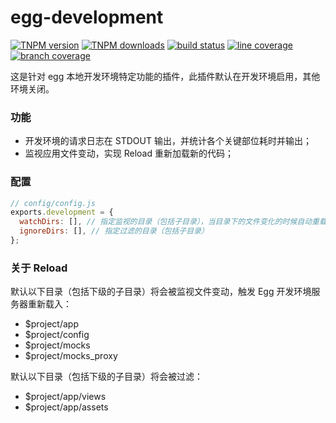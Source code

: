 # egg-development

[![TNPM version][tnpm-image]][tnpm-url]
[![TNPM downloads][tnpm-downloads-image]][tnpm-url]
[![build status][ci-image]][ci-url]
[![line coverage][line-coverage-image]][ci-url]
[![branch coverage][branch-coverage-image]][ci-url]

[tnpm-image]: http://web.npm.alibaba-inc.com/badge/v/@ali/egg-development.svg?style=flat-square
[tnpm-url]: http://web.npm.alibaba-inc.com/package/@ali/egg-development
[tnpm-downloads-image]: http://web.npm.alibaba-inc.com/badge/d/egg-development.svg?style=flat-square
[ci-image]: http://cise.alibaba-inc.com/task/160079/status.svg
[ci-url]: http://cise.alibaba-inc.com/task/160079
[line-coverage-image]: http://cise.alibaba-inc.com/task/160079/ut_line_coverage.svg
[branch-coverage-image]: http://cise.alibaba-inc.com/task/160079/ut_branch_coverage.svg

这是针对 egg 本地开发环境特定功能的插件，此插件默认在开发环境启用，其他环境关闭。

### 功能

- 开发环境的请求日志在 STDOUT 输出，并统计各个关键部位耗时并输出；
- 监视应用文件变动，实现 Reload 重新加载新的代码；


### 配置

```js
// config/config.js
exports.development = {
  watchDirs: [], // 指定监视的目录（包括子目录），当目录下的文件变化的时候自动重载应用，路径从项目根目录开始写
  ignoreDirs: [], // 指定过滤的目录（包括子目录）
};
```

### 关于 Reload

默认以下目录（包括下级的子目录）将会被监视文件变动，触发 Egg 开发环境服务器重新载入：

- $project/app
- $project/config
- $project/mocks
- $project/mocks_proxy

默认以下目录（包括下级的子目录）将会被过滤：

- $project/app/views
- $project/app/assets
